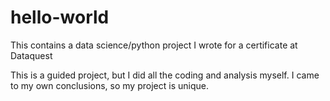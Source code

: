 # hello-world
This contains a data science/python project I wrote for a certificate at Dataquest

This is a guided project, but I did all the coding and analysis myself. I came to my own conclusions, so my project is unique.
